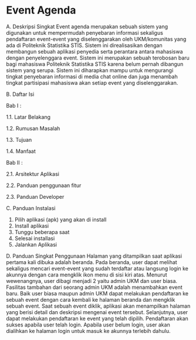 # Event Agenda

A. Deskripsi Singkat
Event agenda merupakan sebuah sistem yang digunakan untuk mempermudah penyebaran informasi sekaligus pendaftaran event-event yang diselenggarakan oleh UKM/komunitas yang ada di Politeknik Statistika STIS. Sistem ini direalisasikan dengan membangun sebuah aplikasi penyedia serta perantara antara mahasiswa dengan penyelenggara event. Sistem ini merupakan sebuah terobosan baru bagi mahasiswa Politeknik Statistika STIS karena belum pernah dibangun sistem yang serupa. Sistem ini diharapkan mampu untuk mengurangi tingkat penyebaran informasi di media chat online dan juga menambah tingkat partisipasi mahasiswa akan setiap event yang diselenggarakan.

B. Daftar Isi 

Bab I : 

1.1. Latar Belakang

1.2. Rumusan Masalah

1.3. Tujuan

1.4. Manfaat

Bab II :

2.1. Arsitektur Aplikasi

2.2. Panduan penggunaan fitur

2.3. Panduan Developer

C. Panduan Instalasi
1. Pilih aplikasi (apk) yang akan di install
2. Install aplikasi
3. Tunggu beberapa saat
4. Selesai installasi
5. Jalankan Aplikasi

D. Panduan Singkat Penggunaan
Halaman yang ditampilkan saat aplikasi pertama kali dibuka adalah beranda. Pada beranda, user dapat melihat sekaligus mencari event-event yang sudah terdaftar atau langsung login ke akunnya dengan cara mengklik ikon menu di sisi kiri atas. Menurut wewenangnya, user dibagi menjadi 2 yaitu admin UKM dan user biasa. Fasilitas tambahan dari seorang admin UKM adalah menambahkan event baru. Baik user biasa maupun admin UKM dapat melakukan pendaftaran ke sebuah event dengan cara kembali ke halaman beranda dan mengklik sebuah event. Saat sebuah event diklik, aplikasi akan menampilkan halaman yang berisi detail dan deskripsi mengenai event tersebut. Selanjutnya, user dapat melakukan pendaftaran ke event yang telah dipilih. Pendaftaran akan sukses apabila user telah login. Apabila user belum login, user akan dialihkan ke halaman login untuk masuk ke akunnya terlebih dahulu.   
	

